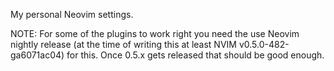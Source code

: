 My personal Neovim settings.

NOTE: For some of the plugins to work right you need the use Neovim nightly release (at the time of writing this at least NVIM v0.5.0-482-ga6071ac04) for this. Once 0.5.x gets released that should be good enough.

